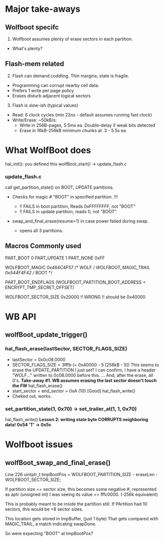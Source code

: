 # Major take-aways
## Wolfboot specifc
1. Wolfboot assumes plenty of erase sectors in each partition. 
  - What's plenty? 

## Flash-mem related
2. Flash can demand coddling.  Thin margins; state is fragile.
  - Programming can corrupt nearby cell data. 
  - Prefers 1 write per page policy
  - Erases disturb adjacent logical sectors

3. Flash is slow-ish (typical values)
  - Read: 6 clock cycles (min 22ns - default assumes running fast clock) 
  - Write/Erase: ~50kB/s: 
    - Write in 256B-pages, 5.5ms ea. Double-delay if weak bits detected
    - Erase in 16kB-256kB minimum chunks at .3 - 5.5s ea.


# What WolfBoot does

hal_init(): you defined this
wolfBoot_start() -> update_flash.c

### update_flash.c
call get_partition_state() on BOOT, UPDATE partitions. 
- Checks for magic # "BOOT" in specified partition. !!! 
  - !! FAILS in boot partition, Reads 0xFFFFFFFF, not "BOOT"
  - !! FAILS in update partition, reads 0, not "BOOT". 

- swap_and_final_erase(resume=1) in case power failed during swap. 
  - opens all 3 partitions.


## Macros Commonly used
PART_BOOT 0   PART_UPDATE 1   PART_NONE 0xFF

WOLFBOOT_MAGIC          0x464C4F57 /* WOLF */
WOLFBOOT_MAGIC_TRAIL    0x544F4F42 /* BOOT */

PART_BOOT_ENDFLAGS (WOLFBOOT_PARTITION_BOOT_ADDRESS + ENCRYPT_TMP_SECRET_OFFSET)

WOLFBOOT_SECTOR_SIZE 0x20000 !! WRONG !! should be 0x40000

# WB API
## wolfBoot_update_trigger()

### hal_flash_erase(lastSector, SECTOR_FLAGS_SIZE)
  - lastSector = 0x0c08.0000 
  - SECTOR_FLAGS_SIZE = 3fffb (= 0x40000 - 5 [256kB - 5])
  This seems to erase the UPDATE_PARTITION I just set? 
  I can confirm, I have a header "WOLF..." written to 0c08.0000 before this.
  ... And, after the erase, all 0's. 
  **Take-away #1.  WB assumes erasing the last sector doesn't touch the FW**
hal_flash_erase()
  - start_sector = end_sector = 0xA (10) [Good]
hal_flash_write()
  - Cheked out, works. 

### set_partition_state(1, 0x70) -> set_trailer_at(1, 1, 0x70)
hal_flash_write()
**Lesson 2: writing state byte CORRUPTS neighboring data!  0x54 'T' -> 0x5c**



# Wolfboot issues
## wolfBoot_swap_and_final_erase()

Line 226 uintptr_t tmpBootPos = WOLFBOOT_PARTITION_SIZE - eraseLen -
        WOLFBOOT_SECTOR_SIZE;

If partition size == sector size, this becomes some negative #, represented as aptr (unsigned int) I was seeing its value == fffc0000. (-256k equivalent)

This is probably meant to be inside the partition still.  If PArtition had 10 sectors, this would be +8 sector sizes.

This location gets stored in tmpBuffer, (just 1 byte)
That gets compared with MAGIC_TRAIL, a match indicating swapDone. 

So were expecting "BOOT" at tmpBootPos? 